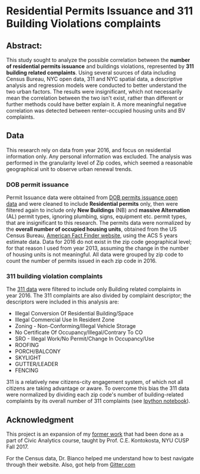 # Residential Permits Issuance and 311 Building Violations  complaints 
## Abstract:
This study sought to analyze the possible correlation between the **number of residential permits issuance** and buildings violations, represented by **311 building related complaints**. Using several sources of data including Census Bureau, NYC open data, 311 and NYC spatial data, a descriptive analysis and regression models were conducted to better understand the two urban factors. The results were insignificant, which not necessarily mean the correlation between the two isn't exist, rather than different or further methods could have better explain it. A more meaningful negative correlation was detected between renter-occupied housing units and BV complaints.
    
## Data
This research  rely on data from year 2016, and focus  on residential information only. Any personal information was excluded. The analysis was performed in the granularity level of Zip codes, which seemed a reasonable geographical unit to observe urban renewal trends.   
### DOB permit issuance
Permit Issuance data were obtained from [DOB permits issuance open data](https://data.cityofnewyork.us/Housing-Development/DOB-Permit-Issuance/ipu4-2q9a/data) and were cleaned to include **Residential permits** only, then were filtered again to include only **New Buildings** (NB) and **massive Alternation** (AL) permit types, ignoring plumbing, signs, equipment etc. permit types, that are insignificant to this research. The permits data were normalized by the **overall number of occupied housing units**, obtained from the US Census Bureau, [American Fact Finder website](https://factfinder.census.gov/faces/nav/jsf/pages/index.xhtml), using the ACS 5 years estimate data. Data for 2016 do not exist in the zip code geographical level; for that reason I used from year 2013, assuming the change in the number of housing units is not meaningful. All data were grouped by zip code to count the number of permits issued in each zip code in 2016.
 
### 311 building violation complaints
The [311 data](https://data.cityofnewyork.us/Social-Services/311-Service-Requests-from-2010-to-Present/erm2-nwe9/data) were filtered to include only Building related complaints in year 2016. The 311 complaints are also divided by complaint descriptor; the descriptors were included in this analysis are:

- Illegal Conversion Of Residential Building/Space
- Illegal Commercial Use In Resident Zone
- Zoning - Non-Conforming/Illegal Vehicle Storage
- No Certificate Of Occupancy/Illegal/Contrary To CO
- SRO - Illegal Work/No Permit/Change In Occupancy/Use
- ROOFING
- PORCH/BALCONY
- SKYLIGHT
- GUTTER/LEADER
- FENCING

311 is a relatively new citizens-city engagement system, of which not all citizens are taking advantage or aware. To overcome this bias the 311 data were normalized by dividing each zip code's number of building-related complaints by its overall number of 311 complaints (see [Ipython notebook](https://github.com/danachermesh/PUI2017_dcr346/blob/master/PUIextracredit_dcr346/311Allcomplaints_data.ipynb)).

## Acknowledgment
This project is an expansion of my [former work](https://github.com/danachermesh/CivicAnalytics2017_dcr346/blob/master/Problem%20set%20-1/dcr346_CAproblemset1.ipynb) that had been done as a part of Civic Analytics course, taught by Prof. C.E. Kontokosta, NYU CUSP Fall 2017.
 
 For the Census data, Dr. Bianco helped me understand how to best navigate through their website. Also, got help from [Gitter.com](https://gitter.im/uscensusbureau/general)
